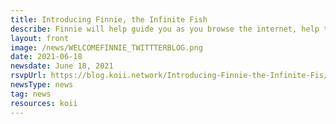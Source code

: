 ```yaml
---
title: Introducing Finnie, the Infinite Fish
describe: Finnie will help guide you as you browse the internet, help track the attention you give to Koii-registered content ANYWHERE on the internet and keep all the media you register with Koii in one spot.
layout: front
image: /news/WELCOMEFINNIE_TWITTTERBLOG.png
date: 2021-06-18
newsdate: June 18, 2021
rsvpUrl: https://blog.koii.network/Introducing-Finnie-the-Infinite-Fis/
newsType: news
tag: news
resources: koii
---
```

